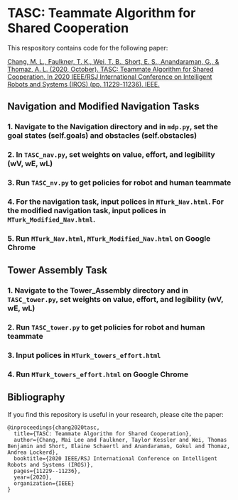 # TASC: Teammate Algorithm for Shared Cooperation

This respository contains code for the following paper:

[Chang, M. L., Faulkner, T. K., Wei, T. B., Short, E. S., Anandaraman, G., & Thomaz, A. L. (2020, October). TASC: Teammate Algorithm for Shared Cooperation. In 2020 IEEE/RSJ International Conference on Intelligent Robots and Systems (IROS) (pp. 11229-11236). IEEE.](https://ieeexplore.ieee.org/stamp/stamp.jsp?tp=&arnumber=9340983)

## Navigation and Modified Navigation Tasks
### 1. Navigate to the Navigation directory and in ```mdp.py```, set the goal states (self.goals) and obstacles (self.obstacles)
### 2. In ```TASC_nav.py```, set weights on value, effort, and legibility (wV, wE, wL)
### 3. Run ```TASC_nv.py``` to get policies for robot and human teammate
### 4. For the navigation task, input polices in ```MTurk_Nav.html```. For the modified navigation task, input polices in ```MTurk_Modified_Nav.html```. 
### 5. Run ```MTurk_Nav.html```, ```MTurk_Modified_Nav.html``` on Google Chrome

## Tower Assembly Task
### 1. Navigate to the Tower_Assembly directory and in ```TASC_tower.py```, set weights on value, effort, and legibility (wV, wE, wL)
### 2. Run ```TASC_tower.py``` to get policies for robot and human teammate
### 3. Input polices in ```MTurk_towers_effort.html```
### 4. Run ```MTurk_towers_effort.html``` on Google Chrome

## Bibliography
If you find this repository is useful in your research, please cite the paper:
```
@inproceedings{chang2020tasc,
  title={TASC: Teammate Algorithm for Shared Cooperation},
  author={Chang, Mai Lee and Faulkner, Taylor Kessler and Wei, Thomas Benjamin and Short, Elaine Schaertl and Anandaraman, Gokul and Thomaz, Andrea Lockerd},
  booktitle={2020 IEEE/RSJ International Conference on Intelligent Robots and Systems (IROS)},
  pages={11229--11236},
  year={2020},
  organization={IEEE}
}
```
